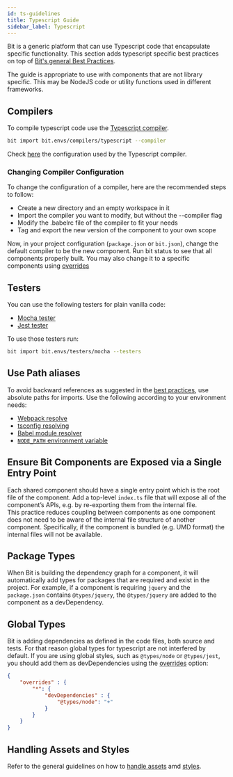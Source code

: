 ```yaml
---
id: ts-guidelines
title: Typescript Guide
sidebar_label: Typescript
---
```


Bit is a generic platform that can use Typescript code that encapsulate specific functionality. This section adds typescript specific best practices on top of [Bit's general Best Practices](/docs/best-practices.html).

The guide is appropriate to use with components that are not library specific. This may be NodeJS code or utility functions used in different frameworks.

## Compilers

To compile typescript code use the [Typescript compiler](https://bit.dev/bit/envs/compilers/typescript).

```bash
bit import bit.envs/compilers/typescript --compiler
```

Check [here](https://bit.dev/bit/envs/compilers/typescript/~code#config.md) the configuration used by the Typescript compiler.

### Changing Compiler Configuration

To change the configuration of a compiler, here are the recommended steps to follow:

- Create a new directory and an empty workspace in it
- Import the compiler you want to modify, but without the --compiler flag
- Modify the .babelrc file of the compiler to fit your needs
- Tag and export the new version of the component to your own scope

Now, in your project configuration (`package.json` or `bit.json`), change the default compiler to be the new component.
Run bit status to see that all components properly built. You may also change it to a specific components using [overrides](/docs/overrides)

## Testers

You can use the following testers for plain vanilla code:  

- [Mocha tester](https://bit.dev/bit/envs/testers/mocha)
- [Jest tester](https://bit.dev/bit/envs/testers/jest)

To use those testers run:  

```bash
bit import bit.envs/testers/mocha --testers
```

## Use Path aliases

To avoid backward references as suggested in the [best practices](/docs/best-practices.html#prefer-absolute-paths-and-paths-aliases), use absolute paths for imports. Use the following according to your environment needs:  

- [Webpack resolve](https://webpack.js.org/configuration/resolve/)
- [tsconfig resolving](https://www.typescriptlang.org/docs/handbook/module-resolution.html)
- [Babel module resolver](https://github.com/tleunen/babel-plugin-module-resolver)
- [`NODE_PATH` environment variable](https://nodejs.org/api/modules.html#modules_loading_from_the_global_folders)

## Ensure Bit Components are Exposed via a Single Entry Point

Each shared component should have a single entry point which is the root file of the component. Add a top-level `index.ts`  file that will expose all of the component’s APIs, e.g. by re-exporting them from the internal file.  
This practice reduces coupling between components as one component does not need to be aware of the internal file structure of another component. Specifically, if the component is bundled (e.g. UMD format) the internal files will not be available.  

## Package Types

When Bit is building the dependency graph for a component, it will automatically add types for packages that are required and exist in the project. For example, if a component is requiring `jquery` and the `package.json` contains `@types/jquery`, the `@types/jquery` are added to the component as a devDependency.  

## Global Types

Bit is adding dependencies as defined in the code files, both source and tests. For that reason global types for typescript are not interfered by default. If you are using global styles, such as `@types/node` or `@types/jest`, you should add them as devDependencies using the [overrides](/docs/overrides#components-dependencies) option:  

```json
{
    "overrides" : {
        "*": {
            "devDependencies" : {
                "@types/node": "+"
            }
        }
    }
}
```

## Handling Assets and Styles

Refer to the general guidelines on how to [handle assets](/docs/best-practices#handling-assets) amd [styles](/docs/best-practices#handling-styles).
